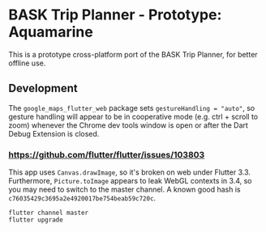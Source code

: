 # BASK Trip Planner - Prototype: Aquamarine

This is a prototype cross-platform port of the BASK Trip Planner, for better offline use.

## Development

The `google_maps_flutter_web` package sets `gestureHandling = "auto"`, so gesture handling will appear to be in cooperative mode (e.g. ctrl + scroll to zoom) whenever the Chrome dev tools window is open or after the Dart Debug Extension is closed.


### https://github.com/flutter/flutter/issues/103803

This app uses `Canvas.drawImage`, so it's broken on web under Flutter 3.3. Furthermore, `Picture.toImage` appears to leak WebGL contexts in 3.4, so you may need to switch to the master channel. A known good hash is `c76035429c3695a2e4920017be754beab59c720c`.

```
flutter channel master
flutter upgrade
```